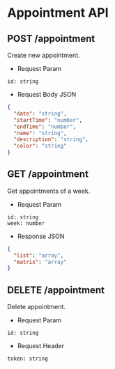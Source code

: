 # Appointment API

## POST /appointment

Create new appointment.

* Request Param
```
id: string
```

* Request Body JSON
```json
{
  "date": "string",
  "startTime": "number",
  "endTime": "number",
  "name": "string",
  "description": "string",
  "color": "string"
}
```

## GET /appointment

Get appointments of a week.

* Request Param
```
id: string
week: number
```

* Response JSON
```json
{
  "list": "array",
  "matrix": "array"
}
```

## DELETE /appointment

Delete appointment.

* Request Param
```
id: string
```

* Request Header
```
token: string
```
